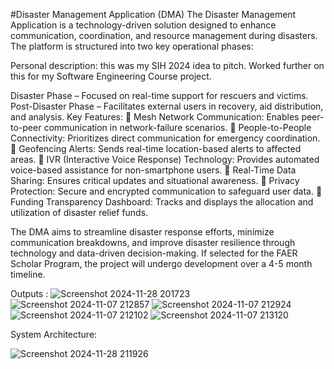 #Disaster Management Application (DMA)
The Disaster Management Application is a technology-driven solution designed to enhance communication, coordination, and resource management during disasters. The platform is structured into two key operational phases:

Personal description: this was my SIH 2024 idea to pitch. Worked further on this for my Software Engineering Course project.

Disaster Phase – Focused on real-time support for rescuers and victims.
Post-Disaster Phase – Facilitates external users in recovery, aid distribution, and analysis.
Key Features:
🔹 Mesh Network Communication: Enables peer-to-peer communication in network-failure scenarios.
🔹 People-to-People Connectivity: Prioritizes direct communication for emergency coordination.
🔹 Geofencing Alerts: Sends real-time location-based alerts to affected areas.
🔹 IVR (Interactive Voice Response) Technology: Provides automated voice-based assistance for non-smartphone users.
🔹 Real-Time Data Sharing: Ensures critical updates and situational awareness.
🔹 Privacy Protection: Secure and encrypted communication to safeguard user data.
🔹 Funding Transparency Dashboard: Tracks and displays the allocation and utilization of disaster relief funds.

The DMA aims to streamline disaster response efforts, minimize communication breakdowns, and improve disaster resilience through technology and data-driven decision-making. If selected for the FAER Scholar Program, the project will undergo development over a 4-5 month timeline.

Outputs : 
![Screenshot 2024-11-28 201723](https://github.com/user-attachments/assets/f64af577-8082-45ff-8ba4-2d1c14d08bdf)
![Screenshot 2024-11-07 212857](https://github.com/user-attachments/assets/8bd77fa8-1b51-46e2-bf50-7a6b46309216)
![Screenshot 2024-11-07 212924](https://github.com/user-attachments/assets/ecb78bc2-4241-4eab-b56d-738b9d273958)
![Screenshot 2024-11-07 212102](https://github.com/user-attachments/assets/4898247a-1a1d-43fd-874b-ecf3e5f06d4b)
![Screenshot 2024-11-07 213120](https://github.com/user-attachments/assets/098fc6c0-88f9-4911-a605-741b3a068645)

System Architecture:

![Screenshot 2024-11-28 211926](https://github.com/user-attachments/assets/488f0288-fe22-436e-b822-d1409be39dcc)

